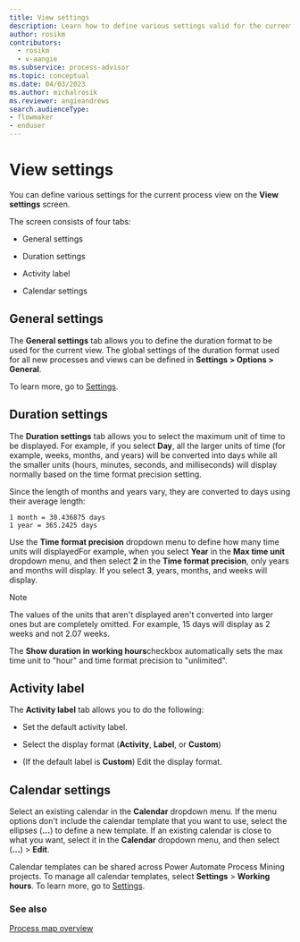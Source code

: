 ```yaml
---
title: View settings
description: Learn how to define various settings valid for the current process in Power Automate Process Mining.
author: rosikm
contributors:
  - rosikm
  - v-aangie
ms.subservice: process-advisor
ms.topic: conceptual
ms.date: 04/03/2023
ms.author: michalrosik
ms.reviewer: angieandrews
search.audienceType:
- flowmaker
- enduser
---
```


# View settings

You can define various settings for the current process view on the **View settings** screen.

The screen consists of four tabs:

- General settings

- Duration settings

- Activity label

- Calendar settings

## General settings

The **General settings** tab allows you to define the duration format to be used for the current view. The global settings of the duration format used for all new processes and views can be defined in **Settings > Options > General**.

To learn more, go to [Settings](settings.md).

## Duration settings

The **Duration settings** tab allows you to select the maximum unit of time to be displayed. For example, if you select **Day**, all the larger units of time (for example, weeks, months, and years) will be converted into days while all the smaller units (hours, minutes, seconds, and milliseconds) will display normally based on the time format precision setting.

Since the length of months and years vary, they are converted to days using their average length:

```
1 month = 30.436875 days
1 year = 365.2425 days

```

Use the **Time format precision** dropdown menu to define how many time units will displayedFor example, when you select **Year** in the **Max time unit** dropdown menu, and then select **2** in the **Time format precision**, only years and months will display. If you select **3**, years, months, and weeks will display.

> [!NOTE]
>
> The values of the units that aren't displayed aren't converted into larger ones but are completely omitted. For example, 15 days will display as 2 weeks and not 2.07 weeks.

The **Show duration in working hours**checkbox automatically sets the max time unit to "hour" and time format precision to "unlimited".

## Activity label

The **Activity label** tab allows you to do the following:

- Set the default activity label.

- Select the display format (**Activity**, **Label**, or **Custom**)

- (If the default label is **Custom**) Edit the display format.

## Calendar settings

Select an existing calendar in the **Calendar** dropdown menu. If the menu options don't include the calendar template that you want to use, select the ellipses (**...**) to define a new template. If an existing calendar is close to what you want, select it in the **Calendar** dropdown menu, and then select (**...**) > **Edit**.

Calendar templates can be shared across Power Automate Process Mining projects. To manage all calendar templates, select **Settings** > **Working hours**. To learn more, go to [Settings](settings.md).

### See also

[Process map overview](process-map.md)
